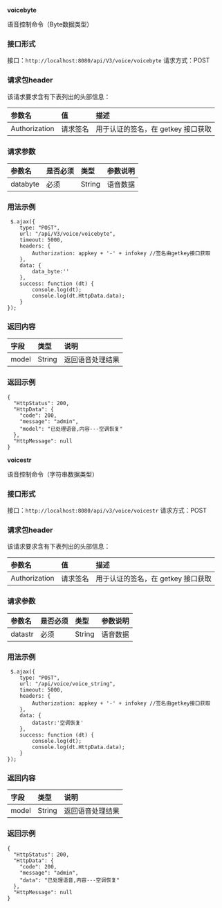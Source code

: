 **voicebyte**

语音控制命令（Byte数据类型）



### 接口形式

接口：`http://localhost:8080/api/V3/voice/voicebyte`
请求方式：POST

### 请求包header

该请求要求含有下表列出的头部信息：

| 参数名        | 值       | 描述                               |
| :------------ | :------- | :--------------------------------- |
| Authorization | 请求签名 | 用于认证的签名，在 getkey 接口获取 |

### 请求参数

| 参数名   | 是否必须 | 类型   | 参数说明 |
| :------- | :------- | :----- | :------- |
| databyte | 必须     | String | 语音数据 |

### 用法示例

```
 $.ajax({
    type: "POST",
    url: "/api/V3/voice/voicebyte",
    timeout: 5000,
    headers: {
        Authorization: appkey + '-' + infokey //签名由getkey接口获取
    },
    data: {
        data_byte:''
    },
    success: function (dt) {
        console.log(dt);
        console.log(dt.HttpData.data);
    }
});
```

### 返回内容

| 字段  | 类型   | 说明             |
| :---- | :----- | :--------------- |
| model | String | 返回语音处理结果 |

### 返回示例

```
{
  "HttpStatus": 200,
  "HttpData": {
    "code": 200,
    "message": "admin",
    "model": "已处理语音,内容---空调恢复"
  },
  "HttpMessage": null
}
```



**voicestr**

语音控制命令（字符串数据类型）



### 接口形式

接口：`http://localhost:8080/api/v3/voice/voicestr`
请求方式：POST

### 请求包header

该请求要求含有下表列出的头部信息：

| 参数名        | 值       | 描述                               |
| :------------ | :------- | :--------------------------------- |
| Authorization | 请求签名 | 用于认证的签名，在 getkey 接口获取 |

### 请求参数

| 参数名  | 是否必须 | 类型   | 参数说明 |
| :------ | :------- | :----- | :------- |
| datastr | 必须     | String | 语音数据 |

### 用法示例

```
 $.ajax({
    type: "POST",
    url: "/api/voice/voice_string",
    timeout: 5000,
    headers: {
        Authorization: appkey + '-' + infokey //签名由getkey接口获取
    },
    data: {
        datastr:'空调恢复'
    },
    success: function (dt) {
        console.log(dt);
        console.log(dt.HttpData.data);
    }
});
```

### 返回内容

| 字段  | 类型   | 说明             |
| :---- | :----- | :--------------- |
| model | String | 返回语音处理结果 |

### 返回示例

```
{
  "HttpStatus": 200,
  "HttpData": {
    "code": 200,
    "message": "admin",
    "data": "已处理语音,内容---空调恢复"
  },
  "HttpMessage": null
}
```



### 

